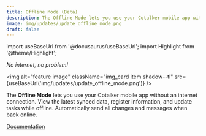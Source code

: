```yaml
---
title: Offline Mode (Beta)
description: The Offline Mode lets you use your Cotalker mobile app without an internet connection. View the latest synced data, register information, and update tasks while offline. Automatically send all changes and messages when back online.
image: img/updates/update_offline_mode.png
draft: false
---
```


import useBaseUrl from '@docusaurus/useBaseUrl'; 
import Highlight from '@theme/Highlight';

<div className="align-center">
<div className="card">
<div className="card__header">

<span className="hero__subtitle"><em>

No internet, no problem!

</em></span>

</div>
<div className="card__image">

<img alt="feature image" className="img_card item shadow--tl" src={useBaseUrl('img/updates/update_offline_mode.png')} />
<br/>

</div>
<div className="card__body">

The **Offline Mode** lets you use your Cotalker mobile app without an internet connection. View the latest synced data, register information, and update tasks while offline. Automatically send all changes and messages when back online.

</div>
<div className="card__footer text-center align-padding-center">

<a className="button button--info button--block" href="/docs/documentation/client/offline">Documentation</a>
<br/>


</div>
</div>
</div>
